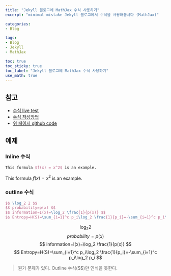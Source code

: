 ```yaml
---
title: "Jekyll 블로그에 MathJax 수식 사용하기"
excerpt: "minimal-mistake Jekyll 블로그에서 수식을 사용해봅시다 (MathJax)"

categories:
- Blog

tags:
- Blog
- Jekyll
- MathJax

toc: true
toc_sticky: true
toc_label: "Jekyll 블로그에 MathJax 수식 사용하기"
use_math: true
---
```


## 참고
- [수식 live test](https://www.mathjax.org/#demo)
- [수식 작성방법](https://ghdic.github.io/math/default/mathjax-%EB%AC%B8%EB%B2%95/)
- [위 페이지 github code](https://raw.githubusercontent.com/ghdic/ghdic.github.io/master/_posts/default/2020-02-01-mathjax-%EB%AC%B8%EB%B2%95.md)

## 예제
### Inline 수식
```latex
This formula $f(x) = x^2$ is an example.  
```
This formula $f(x) = x^2$ is an example.  


### outline 수식
```latex
$$ \log_2 2 $$
$$ probability=p(x) $$
$$ information=I(x)=\log_2 \frac{1}{p(x)} $$
$$ Entropy=H(S)=\sum_{i=1}^c p_i\log_2 \frac{1}{p_i}=-\sum_{i=1}^c p_i\log_2 p_i $$
```
$$ \log_2 2 $$
$$ probability=p(x) $$
$$ information=I(x)=\log_2 \frac{1}{p(x)} $$
$$ Entropy=H(S)=\sum_{i=1}^c p_i\log_2 \frac{1}{p_i}=-\sum_{i=1}^c p_i\log_2 p_i $$

> 뭔가 문제가 있다. Outline 수식($$)만 인식을 못한다.